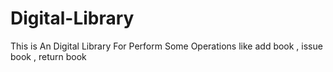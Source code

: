 # Digital-Library
This is An Digital Library For Perform Some Operations like add book , issue book , return book 
